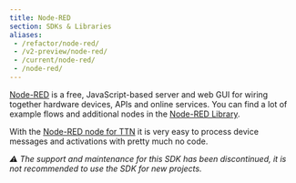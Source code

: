 ```yaml
---
title: Node-RED
section: SDKs & Libraries
aliases:
 - /refactor/node-red/
 - /v2-preview/node-red/
 - /current/node-red/
 - /node-red/
---
```


[Node-RED](http://nodered.org/) is a free, JavaScript-based server and web GUI for wiring together hardware devices, APIs and online services. You can find a lot of example flows and additional nodes in the [Node-RED Library](http://flows.nodered.org/).

With the [Node-RED node for TTN](https://www.npmjs.com/package/node-red-contrib-ttn) it is very easy to process device messages and activations with pretty much no code.

*⚠️ The support and maintenance for this SDK has been discontinued, it is not recommended to use the SDK for new projects.*
